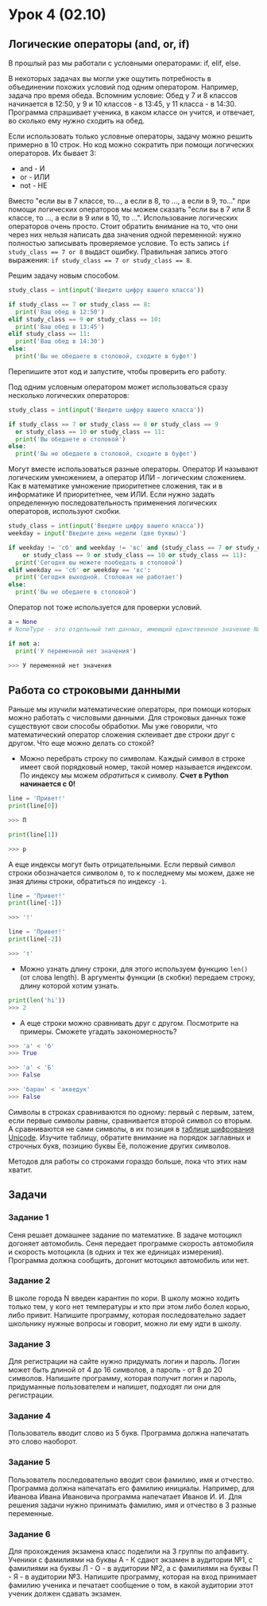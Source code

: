 # Урок 4 (02.10)

## Логические операторы (and, or, if)

В прошлый раз мы работали с условными операторами: if, elif, else.

В некоторых задачах вы могли уже ощутить потребность в объединении похожих условий под одним оператором. Например, задача про время обеда. Вспомним условие: Обед у 7 и 8 классов начинается в 12:50, у 9 и 10 классов - в 13:45, у 11 класса - в 14:30. Программа спрашивает ученика, в каком классе он учится, и отвечает, во сколько ему нужно сходить на обед.

Если использовать только условные операторы, задачу можно решить примерно в 10 строк. Но код можно сократить при помощи логических операторов. Их бывает 3:

* and - И
* or - ИЛИ
* not - НЕ

Вместо "если вы в 7 классе, то..., а если в 8, то ..., а если в 9, то..." при помощи логических операторов мы можем сказать "если вы в 7 или 8 классе, то ..., а если в 9 или в 10, то ...". Использование логических операторов очень просто. Стоит обратить внимание на то, что они через них нельзя написать два значения одной переменной: нужно полностью записывать проверяемое условие. То есть запись `if study_class == 7 or 8` выдаст ошибку. Правильная запись этого выражения: `if study_class == 7 or study_class == 8`.

Решим задачу новым способом.

```python
study_class = int(input('Введите цифру вашего класса'))

if study_class == 7 or study_class == 8:
  print('Ваш обед в 12:50')
elif study_class == 9 or study_class == 10:
  print('Ваш обед в 13:45')
elif study_class == 11:
  print('Ваш обед в 14:30')
else:
  print('Вы не обедаете в столовой, сходите в буфет')
```

Перепишите этот код и запустите, чтобы проверить его работу.

Под одним условным оператором может использоваться сразу несколько логических операторов:

```python
study_class = int(input('Введите цифру вашего класса'))

if study_class == 7 or study_class == 8 or study_class == 9 
  or study_class == 10 or study_class == 11:
  print('Вы обедаете в столовой')
else:
  print('Вы не обедаете в столовой, сходите в буфет')
```

Могут вместе использоваться разные операторы. Оператор И называют логическим умножением, а оператор ИЛИ - логическим сложением. Как в математике умножение приоритетнее сложения, так и в информатике И приоритетнее, чем ИЛИ. Если нужно задать определенную последовательность применения логических операторов, используют скобки.

```python
study_class = int(input('Введите цифру вашего класса'))
weekday = input('Введите день недели (две буквы)')

if weekday != 'сб' and weekday != 'вс' and (study_class == 7 or study_class == 8 
	or study_class == 9 or study_class == 10 or study_class == 11):
  print('Сегодня вы можете пообедать в столовой')
elif weekday == 'сб' or weekday == 'вс':
  print('Сегодня выходной. Столовая не работает')
else:
  print('Вы не обедаете в столовой')
```

Оператор not тоже используется для проверки условий.

```python
a = None
# NoneType - это отдельный тип данных, имеющий единственное значение None, которое означает "ничто", "значение отсутствует"

if not a:
  print('У переменной нет значения')

>>> У переменной нет значения
```

## Работа со строковыми данными

Раньше мы изучили математические операторы, при помощи которых можно работать с числовыми данными. Для строковых данных тоже существуют свои способы обработки. Мы уже говорили, что математический оператор сложения склеивает две строки друг с другом. Что еще можно делать со стокой?

* Можно перебрать строку по символам. Каждый символ в строке имеет свой порядковый номер, такой номер называется *индексом*. По индексу мы можем *обратиться* к символу. **Счет в Python начинается с 0!**

```python
line = 'Привет!'
print(line[0])

>>> П

print(line[1])

>>> р
```
А еще индексы могут быть отрицательными. Если первый символ строки обозначается символом `0`, то к последнему мы можем, даже не зная длины строки, обратиться по индексу `-1`.

```python
line = 'Привет!'
print(line[-1])

>>> '!'

line = 'Привет!'
print(line[-2])

>>> 'т'
```

* Можно узнать длину строки, для этого используем функцию `len()` (от слова length). В аргументы функции (в скобки) передаем строку, длину которой хотим узнать.

```python
print(len('hi'))
>>> 2
```

* А еще строки можно сравнивать друг с другом. Посмотрите на примеры. Сможете угадать закономерность?

```python
>>> 'а' < 'б'
>>> True

>>> 'а' < 'Б'
>>> False

>>> 'баран' < 'акведук'
>>> False
```

Символы в строках сравниваются по одному: первый с первым, затем, если первые символы равны, сравнивается второй символ со вторым. А сравниваются не сами символы, в их позиция в [таблице шифрования Unicode](https://symbl.cc/ru/unicode-table/). Изучите таблицу, обратите внимание на порядок заглавных и строчных букв, позицию буквы Ёё, положение других символов.

Методов для работы со строками гораздо больше, пока что этих нам хватит.

## Задачи

### Задание 1

Сеня решает домашнее задание по математике. В задаче мотоцикл догоняет автомобиль. Сеня передает программе скорость автомобиля и скорость мотоцикла (в одних и тех же единицах измерения). Программа должна сообщить, догонит мотоцикл автомобиль или нет.

### Задание 2

В школе города N введен карантин по кори. В школу можно ходить только тем, у кого нет температуры и кто при этом либо болел корью, либо привит. Напишите программу, которая последовательно задает школьнику нужные вопросы и говорит, можно ли ему идти в школу.

### Задание 3

Для регистрации на сайте нужно придумать логин и пароль. Логин может быть длиной от 4 до 16 символов, а пароль - от 8 до 20 символов. Напишите программу, которая получит логин и пароль, придуманные пользователем и напишет, подходят ли они для регистрации.

### Задание 4

Пользователь вводит слово из 5 букв. Программа должна напечатать это слово наоборот.

### Задание 5

Пользователь последовательно вводит свои фамилию, имя и отчество. Программа должна напечатать его фамилию инициалы. Например, для Иванова Ивана Ивановича программа напечатает Иванов И. И. Для решения задачи нужно принимать фамилию, имя и отчество в 3 разные переменные.

### Задание 6

Для прохождения экзамена класс поделили на 3 группы по алфавиту. Ученики с фамилиями на буквы А - К сдают экзамен в аудитории №1, с фамилиями на буквы Л - О - в аудитории №2, а с фамилиями на буквы П - Я - в аудитории №3. Напишите программу, которая на вход принимает фамилию ученика и печатает сообщение о том, в какой аудитории этот ученик должен сдавать экзамен.

<!-- ### Задание 9*

Сенина задача из задания 1 усложнилась. Расстояние между мотоциклом и автомобилем - 20 км, автомобиль впереди. Нужно узнать, успеет ли мотоцикл догнать автомобиль до населенного пункта. Расстояние между автомобилем и населенным пунктом - 50 км, скорость считается в км/ч. В комментариях к коду укажите примеры значений переменных, на которых нужно проверить работу программы, чтобы убедиться в корректности работы всех веток программы. -->